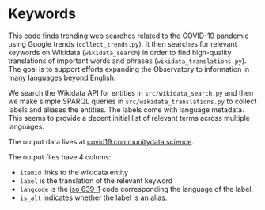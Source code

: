 # Keywords

This code finds trending web searches related to the COVID-19 pandemic using Google trends (`collect_trends.py`). It then searches for relevant keywords on Wikidata (`wikidata_search`) in order to find high-quality translations of important words and phrases (`wikidata_translations.py`). The goal is to support efforts expanding the Observatory to information in many languages beyond English.  

We search the Wikidata API for entities in `src/wikidata_search.py` and then we make simple SPARQL queries in `src/wikidata_translations.py` to collect labels and aliases the entities.  The labels come with language metadata.  This seems to provide a decent initial list of relevant terms across multiple languages. 

The output data lives at [covid19.communitydata.science](https://covid19.communitydata.science/datasets/keywords).

The output files have 4 colums: 

- `itemid` links to the wikidata entity
- `label` is the translation of the relevant keyword
- `langcode` is the [iso 639-1](https://en.wikipedia.org/wiki/List_of_ISO_639-1_codes) code corresponding the language of the label. 
- `is_alt` indicates whether the label is an [alias](https://www.wikidata.org/wiki/Help:Aliases).

